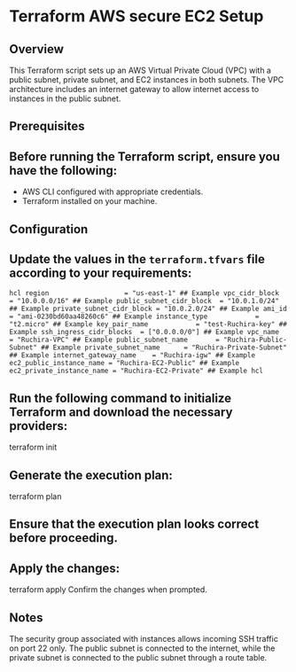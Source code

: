 # Terraform AWS secure EC2 Setup

## Overview

This Terraform script sets up an AWS Virtual Private Cloud (VPC) with a public subnet, private subnet, and EC2 instances in both subnets. The VPC architecture includes an internet gateway to allow internet access to instances in the public subnet.

## Prerequisites

## Before running the Terraform script, ensure you have the following:

- AWS CLI configured with appropriate credentials.
- Terraform installed on your machine.

## Configuration

## Update the values in the `terraform.tfvars` file according to your requirements:

`hcl
region                   = "us-east-1" ## Example
vpc_cidr_block           = "10.0.0.0/16" ## Example
public_subnet_cidr_block  = "10.0.1.0/24" ## Example
private_subnet_cidr_block = "10.0.2.0/24" ## Example
ami_id                   = "ami-0230bd60aa48260c6" ## Example
instance_type            = "t2.micro" ## Example
key_pair_name            = "test-Ruchira-key" ## Example
ssh_ingress_cidr_blocks  = ["0.0.0.0/0"] ## Example
vpc_name                 = "Ruchira-VPC" ## Example
public_subnet_name       = "Ruchira-Public-Subnet" ## Example
private_subnet_name      = "Ruchira-Private-Subnet" ## Example
internet_gateway_name    = "Ruchira-igw" ## Example
ec2_public_instance_name = "Ruchira-EC2-Public" ## Example
ec2_private_instance_name = "Ruchira-EC2-Private" ## Example
hcl`

## Run the following command to initialize Terraform and download the necessary providers:

terraform init

## Generate the execution plan:

terraform plan

## Ensure that the execution plan looks correct before proceeding.
## Apply the changes:

terraform apply
Confirm the changes when prompted.

## Notes
The security group associated with instances allows incoming SSH traffic on port 22 only.
The public subnet is connected to the internet, while the private subnet is connected to the public subnet through a route table.
